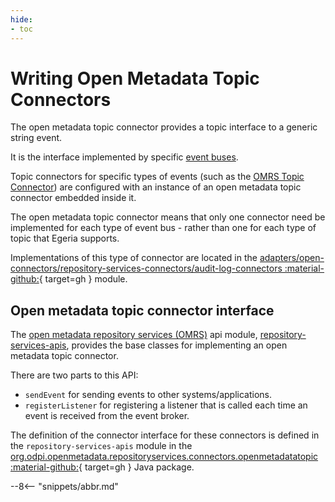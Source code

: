 ```yaml
---
hide:
- toc
---
```


<!-- SPDX-License-Identifier: CC-BY-4.0 -->
<!-- Copyright Contributors to the Egeria project. -->

# Writing Open Metadata Topic Connectors

The open metadata topic connector provides a topic interface to a generic string event.

It is the interface implemented by specific [event buses](/egeria-docs/concepts/event-bus).

Topic connectors for specific types of events (such as the [OMRS Topic Connector](/egeria-docs/services/omrs/connectors/omrs-topic-connector)) are configured with an instance of an open metadata topic connector embedded inside it.

The open metadata topic connector means that only one connector need be implemented for each type of event bus - rather than one for each type of topic that Egeria supports.

Implementations of this type of connector are located in the [adapters/open-connectors/repository-services-connectors/audit-log-connectors :material-github:](https://github.com/odpi/egeria/tree/master/open-metadata-implementation/adapters/open-connectors/event-bus-connectors){ target=gh } module.

## Open metadata topic connector interface

The [open metadata repository services (OMRS)](/egeria-docs/services/omrs) api module, [repository-services-apis](https://github.com/odpi/egeria/tree/master/open-metadata-implementation/repository-services/repository-services-apis/src/main/java/org/odpi/openmetadata/repositoryservices/connectors/openmetadatatopic), provides the base classes for implementing an open metadata topic connector.  

There are two parts to this API:

- `sendEvent` for sending events to other systems/applications.
- `registerListener` for registering a listener that is called each time an event is received from the event broker.

The definition of the connector interface for these connectors is defined in the `repository-services-apis` module in the [org.odpi.openmetadata.repositoryservices.connectors.openmetadatatopic :material-github:](https://github.com/odpi/egeria/tree/master/open-metadata-implementation/repository-services/repository-services-apis/src/main/java/org/odpi/openmetadata/repositoryservices/connectors/openmetadatatopic){ target=gh } Java package.

--8<-- "snippets/abbr.md"
